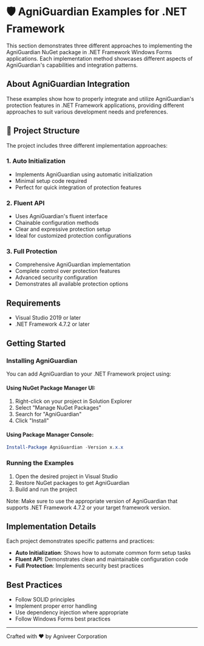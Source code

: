 # 🛡️ AgniGuardian Examples for .NET Framework

This section demonstrates three different approaches to implementing the AgniGuardian NuGet package in .NET Framework Windows Forms applications. Each implementation method showcases different aspects of AgniGuardian's capabilities and integration patterns.

## About AgniGuardian Integration

These examples show how to properly integrate and utilize AgniGuardian's protection features in .NET Framework applications, providing different approaches to suit various development needs and preferences.

## 📁 Project Structure

The project includes three different implementation approaches:

### 1. Auto Initialization
- Implements AgniGuardian using automatic initialization
- Minimal setup code required
- Perfect for quick integration of protection features

### 2. Fluent API
- Uses AgniGuardian's fluent interface
- Chainable configuration methods
- Clear and expressive protection setup
- Ideal for customized protection configurations

### 3. Full Protection
- Comprehensive AgniGuardian implementation
- Complete control over protection features
- Advanced security configuration
- Demonstrates all available protection options

## Requirements

- Visual Studio 2019 or later
- .NET Framework 4.7.2 or later

## Getting Started

### Installing AgniGuardian

You can add AgniGuardian to your .NET Framework project using:

#### Using NuGet Package Manager UI:
1. Right-click on your project in Solution Explorer
2. Select "Manage NuGet Packages"
3. Search for "AgniGuardian"
4. Click "Install"

#### Using Package Manager Console:
```powershell
Install-Package AgniGuardian -Version x.x.x
```

### Running the Examples

1. Open the desired project in Visual Studio
2. Restore NuGet packages to get AgniGuardian
3. Build and run the project

Note: Make sure to use the appropriate version of AgniGuardian that supports .NET Framework 4.7.2 or your target framework version.

## Implementation Details

Each project demonstrates specific patterns and practices:

- **Auto Initialization**: Shows how to automate common form setup tasks
- **Fluent API**: Demonstrates clean and maintainable configuration code
- **Full Protection**: Implements security best practices

## Best Practices

- Follow SOLID principles
- Implement proper error handling
- Use dependency injection where appropriate
- Follow Windows Forms best practices

---
Crafted with ❤️ by Agniveer Corporation
